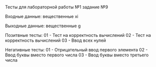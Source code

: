 Тесты для лабораторной работы №1 задание №9

Входные данные: вещественные xi

Выходные данные: вещественные g

Позитвные тесты:
01 - Тест на корректность вычислений
02 - Тест на корректность вычислений
03 - Ввод всех нулей

Негативные тесты:
01 - Отрицательный ввод первого элемента
02 - Ввод буквы вместо первого числа
03 - Ввод буквы вместо третьего числа
